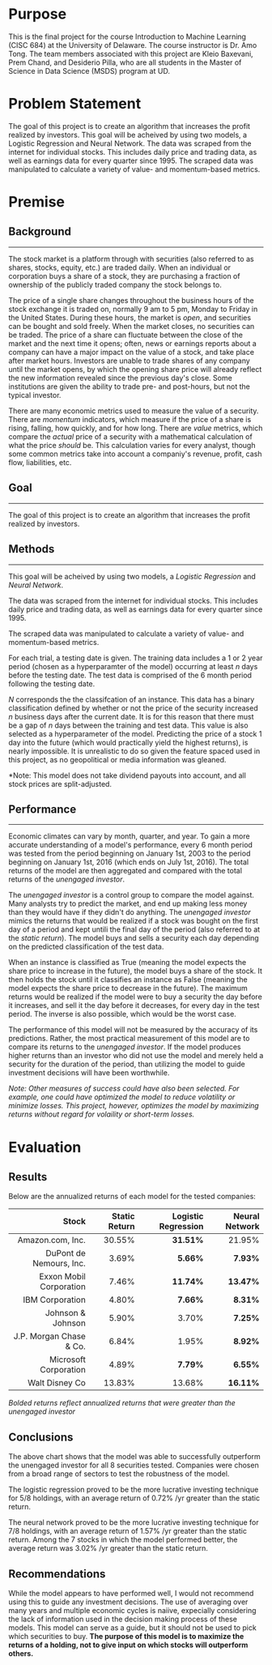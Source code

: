 # Purpose

This is the final project for the course Introduction to Machine Learning (CISC 684) at the University of Delaware. The course instructor is Dr. Amo Tong. The team members associated with this project are Kleio Baxevani, Prem Chand, and Desiderio Pilla, who are all students in the Master of Science in Data Science (MSDS) program at UD.

# Problem Statement
The goal of this project is to create an algorithm that increases the profit realized by investors. This goal will be acheived by using two models, a Logistic Regression and Neural Network. The data was scraped from the internet for individual stocks. This includes daily price and trading data, as well as earnings data for every quarter since 1995. The scraped data was manipulated to calculate a variety of value- and momentum-based metrics.

# Premise

## Background

---
The stock market is a platform through with securities (also referred to as shares, stocks, equity, etc.) are traded daily. When an individual or corporation buys a share of a stock, they are purchasing a fraction of ownership of the publicly traded company the stock belongs to. 

The price of a single share changes throughout the business hours of the stock exchange it is traded on, normally 9 am to 5 pm, Monday to Friday in the United States. During these hours, the market is *open*, and securities can be bought and sold freely. When the market closes, no securities can be traded. The price of a share can fluctuate between the close of the market and the next time it opens; often, news or earnings reports about a company can have a major impact on the value of a stock, and take place after market hours. Investors are unable to trade shares of any company until the market opens, by which the opening share price will already reflect the new information revealed since the previous day's close. Some institutions are given the ability to trade pre- and post-hours, but not the typical investor.

There are many economic metrics used to measure the value of a security. There are *momentum* indicators, which measure if the price of a share is rising, falling, how quickly, and for how long. There are *value* metrics, which compare the *actual* price of a security with a mathematical calculation of what the price *should* be. This calculation varies for every analyst, though some common metrics take into account a companiy's revenue, profit, cash flow, liabilities, etc.

## Goal

---

The goal of this project is to create an algorithm that increases the profit realized by investors. 

## Methods

---

This goal will be acheived by using two models, a *Logistic Regression* and *Neural Network*.

The data was scraped from the internet for individual stocks. This includes daily price and trading data, as well as earnings data for every quarter since 1995.

The scraped data was manipulated to calculate a variety of value- and momentum-based metrics.

For each trial, a testing date is given. The training data includes a 1 or 2 year period (chosen as a hyperparamter of the model) occurring at least *n* days before the testing date. The test data is comprised of the 6 month period following the testing date.

*N* corresponds the the classifcation of an instance. This data has a binary classification defined by whether or not the price of the security increased *n* business days after the current date. It is for this reason that there must be a gap of *n* days between the training and test data. This value is also selected as a hyperparameter of the model. Predicting the price of a stock 1 day into the future (which would practically yield the highest returns), is nearly impossible. It is unrealistic to do so given the feature spaced used in this project, as no geopolitical or media information was gleaned.

*Note: This model does not take dividend payouts into account, and all stock prices are split-adjusted.

## Performance

---

Economic climates can vary by month, quarter, and year. To gain a more accurate understanding of a model's performance, every 6 month period was tested from the period beginning on January 1st, 2003 to the period beginning on January 1st, 2016 (which ends on July 1st, 2016). The total returns of the model are then aggregated and compared with the total returns of the *unengaged investor*.

The *unengaged investor* is a control group to compare the model against. Many analysts try to predict the market, and end up making less money than they would have if they didn't do anything. The *unengaged investor* mimics the returns that would be realized if a stock was bought on the first day of a period and kept untili the final day of the period (also referred to at the *static return*). The model buys and sells a security each day depending on the predicted classification of the test data. 

When an instance is classified as True (meaning the model expects the share price to increase in the future), the model buys a share of the stock. It then holds the stock until it classifies an instance as False (meaning the model expects the share price to decrease in the future). The maximum returns would be realized if the model were to buy a security the day before it increases, and sell it the day before it decreases, for every day in the test period. The inverse is also possible, which would be the worst case.

The performance of this model will not be measured by the accuracy of its predictions. Rather, the most practical measurement of this model are to compare its returns to the *unengaged investor*. If the model produces higher returns than an investor who did not use the model and merely held a security for the duration of the period, than utilizing the model to guide investment decisions will have been worthwhile.

*Note: Other measures of success could have also been selected. For example, one could have optimized the model to reduce volatility or minimize losses. This project, however, optimizes the model by maximizing returns without regard for volaility or short-term losses.*

# Evaluation

## Results

Below are the annualized returns of each model for the tested companies:

|Stock                   |Static Return|Logistic Regression|Neural Network|
|-----------------------:|------------:|------------------:|-------------:|
|Amazon.com, Inc.        |30.55%       |**31.51%**         |21.95%        |
|DuPont de Nemours, Inc. |3.69%        |**5.66%**          |**7.93%**     |
|Exxon Mobil Corporation |7.46%        |**11.74%**         |**13.47%**    |
|IBM Corporation         |4.80%        |**7.66%**          |**8.31%**     |
|Johnson & Johnson       |5.90%        |3.70%              |**7.25%**     |
|J.P. Morgan Chase & Co. |6.84%        |1.95%              |**8.92%**     |
|Microsoft Corporation   |4.89%        |**7.79%**          |**6.55%**     |
|Walt Disney Co          |13.83%       |13.68%             |**16.11%**    |

*Bolded returns reflect annualized returns that were greater than the unengaged investor*

## Conclusions

The above chart shows that the model was able to successfully outperform the unengaged investor for all 8 securities tested. Companies were chosen from a broad range of sectors to test the robustness of the model.

The logistic regression proved to be the more lucrative investing technique for 5/8 holdings, with an average return of 0.72% /yr greater than the static return.

The neural network proved to be the more lucrative investing technique for 7/8 holdings, with an average return of 1.57% /yr greater than the static return. Among the 7 stocks in which the model performed better, the average return was 3.02% /yr greater than the static return.

## Recommendations

While the model appears to have performed well, I would not recommend using this to guide any investment decisions. The use of averaging over many years and multiple economic cycles is naiive, expecially considering the lack of information used in the decision making process of these models. This model can serve as a guide, but it should not be used to pick which securities to buy. **The purpose of this model is to maximize the returns of a holding, not to give input on which stocks will outperform others.**